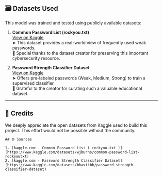 ## 🗃️ Datasets Used

This model was trained and tested using publicly available datasets:

1. **Common Password List (rockyou.txt)**  
   [View on Kaggle](https://www.kaggle.com/datasets/wjburns/common-password-list-rockyoutxt)  
   ➤ This dataset provides a real-world view of frequently used weak passwords.  
   🙏 Special thanks to the dataset creator for preserving this important cybersecurity resource.

2. **Password Strength Classifier Dataset**  
   [View on Kaggle](https://www.kaggle.com/datasets/bhavikbb/password-strength-classifier-dataset)  
   ➤ Offers pre-labeled passwords (Weak, Medium, Strong) to train a supervised classifier.  
   🙌 Grateful to the creator for curating such a valuable educational dataset.

---

## 🙏 Credits

We deeply appreciate the open datasets from Kaggle used to build this project.
This effort would not be possible without the community.


```
## 🌐 Sources

1. [kaggle.com - Common Password List ( rockyou.txt )](https://www.kaggle.com/datasets/wjburns/common-password-list-rockyoutxt)  
2. [kaggle.com - Password Strength Classifier Dataset](https://www.kaggle.com/datasets/bhavikbb/password-strength-classifier-dataset)

```
